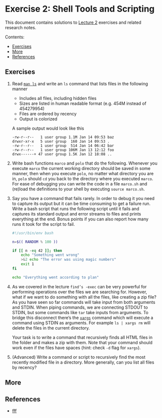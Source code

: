 # Exercise 2: Shell Tools and Scripting

This document contains solutions to [Lecture 2](https://missing.csail.mit.edu/2020/shell-tools/) exercises and related research notes.

Contents:

* [Exercises](#exercises)
* [More](#more)
* [References](#references)

## Exercises
1.  Read [`man ls`](https://www.man7.org/linux/man-pages/man1/ls.1.html) and write an `ls` command that lists files in the following manner
    *   Includes all files, including hidden files
    *   Sizes are listed in human readable format (e.g. 454M instead of 454279954)
    *   Files are ordered by recency
    *   Output is colorized

    A sample output would look like this
    ```
    -rw-r--r--   1 user group 1.1M Jan 14 09:53 baz
    drwxr-xr-x   5 user group  160 Jan 14 09:53 .
    -rw-r--r--   1 user group  514 Jan 14 06:42 bar
    -rw-r--r--   1 user group 106M Jan 13 12:12 foo
    drwx------+ 47 user group 1.5K Jan 12 18:08 ..
    ```

1.  Write bash functions `marco` and `polo` that do the following. 
    Whenever you execute `marco` the current working directory should be saved in some manner, 
    then when you execute `polo`, no matter what directory you are in, 
    `polo` should `cd` you back to the directory where you executed `marco`. 
    For ease of debugging you can write the code in a file `marco.sh` and 
    (re)load the definitions to your shell by executing `source marco.sh`.


1.  Say you have a command that fails rarely. In order to debug it 
    you need to capture its output but it can be time consuming to get a failure run. 
    Write a bash script that runs the following script until it fails and 
    captures its standard output and error streams to files and prints everything at the end. 
    Bonus points if you can also report how many runs it took for the script to fail.

    ```bash
    #!/usr/bin/env bash

    n=$(( RANDOM % 100 ))

    if [[ n -eq 42 ]]; then
        echo "Something went wrong"
        >&2 echo "The error was using magic numbers"
        exit 1
    fi

    echo "Everything went according to plan"
    ```

1.  As we covered in the lecture `find’s -exec` can be very powerful for 
    performing operations over the files we are searching for. However, 
    what if we want to do something with all the files, like creating a zip file? 
    As you have seen so far commands will take input from both arguments and STDIN. 
    When piping commands, we are connecting STDOUT to STDIN, but some commands like 
    `tar` take inputs from arguments. To bridge this disconnect there’s the [`xargs`](https://www.man7.org/linux/man-pages/man1/xargs.1.html)
    command which will execute a command using STDIN as arguments. 
    For example `ls | xargs rm` will delete the files in the current directory.

    Your task is to write a command that recursively finds all HTML files in 
    the folder and makes a zip with them. Note that your command should work even 
    if the files have spaces (hint: check `-d` flag for `xargs`).

1.  (Advanced) Write a command or script to recursively find the most recently 
    modified file in a directory. More generally, can you list all files by recency?

## More

## References
*   [fff]()
